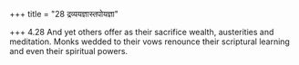 +++
title = "28 द्रव्ययज्ञास्तपोयज्ञा"

+++
4.28 And yet others offer as their sacrifice wealth, austerities and
meditation. Monks wedded to their vows renounce their scriptural
learning and even their spiritual powers.
